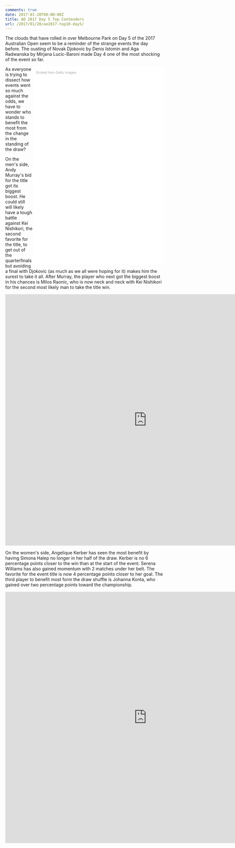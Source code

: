 ```yaml
---
comments: true
date: 2017-01-20T00:00:00Z
title: AO 2017 Day 5 Top Contenders
url: /2017/01/20/ao2017-top10-day5/
---
```


The clouds that have rolled in over Melbourne Park on Day 5 of the 2017 Australian Open seem to be a reminder of the strange events the day before. The ousting of Novak Djokovic by Denis Istomin and Aga Radwanska by Mirjana Lucic-Baroni made Day 4 one of the most shocking of the event so far. 

<!--more-->

<div class="getty embed image" style="background-color:#fff;display:inline-block;font-family:'Helvetica Neue',Helvetica,Arial,sans-serif;color:#a7a7a7;font-size:11px;width:100%;max-width:396px;float:right;padding:2%;"><div style="padding:0;margin:0;text-align:left;"><a href="http://www.gettyimages.com/detail/632049326" target="_blank" style="color:#a7a7a7;text-decoration:none;font-weight:normal !important;border:none;display:inline-block;">Embed from Getty Images</a></div><div style="overflow:hidden;position:relative;height:0;padding:150.000000% 0 0 0;width:100%;"><iframe src="//embed.gettyimages.com/embed/632049326?et=v5oymoMbR0JYVXtF5Ro9Wg&viewMoreLink=on&sig=-83rq8-NMBTpFk4OCOD74-MzKDR1HRyLLNC02cCTpao=&caption=true" width="396" height="594" scrolling="no" frameborder="0" style="display:inline-block;position:absolute;top:0;left:0;width:100%;height:100%;margin:0;"></iframe></div><p style="margin:0;"></p></div>

As everyone is trying to dissect how events went so much against the odds, we have to wonder who stands to benefit the most from the change in the standing of the draw?

On the men's side, Andy Murray's bid for the title got its biggest boost. He could still will likely have a tough battle against Kei Nishikori, the second favorite for the title, to get out of the quarterfinals but avoiding a final with Djokovic (as much as we all were hoping for it) makes him the surest to take it all. After Murray, the player who next got the biggest boost in his chances is Milos Raonic, who is now neck and neck with Kei Nishikori for the second most likely man to take the title win.

<iframe width="900" height="800" frameborder="0" scrolling="no" src="https://plot.ly/~on-the-t/1077.embed"></iframe>

On the women's side, Angelique Kerber has seen the most benefit by having Simona Halep no longer in her half of the draw. Kerber is no 6 percentage points closer to the win than at the start of the event. Serena Williams has also gained momentum with 2 matches under her belt. The favorite for the event title is now 4 percentage points closer to her goal. The third player to benefit most form the draw shuffle is Johanna Konta, who gained over two percentage points toward the championship.

<iframe width="900" height="800" frameborder="0" scrolling="no" src="https://plot.ly/~on-the-t/1079.embed"></iframe>

